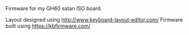 Firmware for my GH60 satan ISO board.

Layout designed using http://www.keyboard-layout-editor.com/
Firmware built using https://kbfirmware.com/